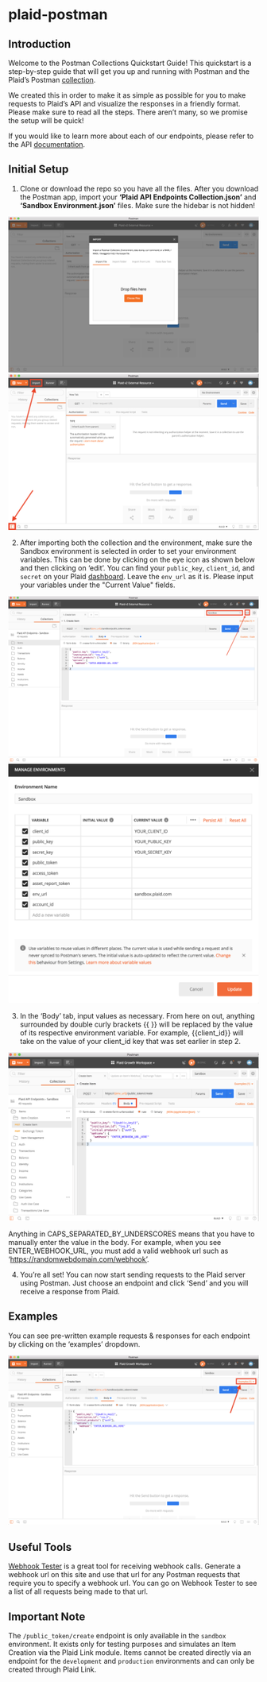 # plaid-postman


## Introduction 

Welcome to the Postman Collections Quickstart Guide! This quickstart is a step-by-step guide that will get you up and running with Postman and the Plaid’s Postman [collection](https://www.getpostman.com/docs/v6/postman/collections/intro_to_collections). 
		
We created this in order to make it as simple as possible for you to make  requests to Plaid’s API and visualize the responses in a friendly format. Please make sure to read all the steps. There aren’t many, so we promise the setup will be quick!

If you would like to learn more about each of our endpoints, please refer to the API [documentation](https://plaid.com/docs/api).

## Initial Setup

1. Clone or download the repo so you have all the files. After you download the Postman app, import your **‘Plaid API Endpoints Collection.json’** and **‘Sandbox Environment.json’** files. Make sure the hidebar is not hidden!

![import_file.png](./images/ImportFile.png)
![import.png](./images/Import.png)

2. After importing both the collection and the environment, make sure the Sandbox environment is selected in order to set your environment variables. This can be done by clicking on the eye icon as shown below and then clicking on ‘edit’. You can find your `public_key`, `client_id`, and `secret` on your Plaid [dashboard](https://dashboard.plaid.com/account/keys). Leave the `env_url` as it is. Please input your variables under the "Current Value" fields. 

![eye.png](./images/Eye.png)
![keys.png](./images/keys.png)

3. In the ‘Body’ tab, input values as necessary. From here on out, anything surrounded by double curly brackets {{ }} will be replaced by the value of its respective environment variable. For example, {{client_id}} will take on the value of your client_id key that was set earlier in step 2. 

![json.png](./images/Json.png)

Anything in CAPS_SEPARATED_BY_UNDERSCORES means that you have to manually enter the value in the body. For example, when you see ENTER_WEBHOOK_URL, you must add a valid webhook url such as ‘https://randomwebdomain.com/webhook’. 

4. You’re all set! You can now start sending requests to the Plaid server using Postman. Just choose an endpoint and click ‘Send’ and you will receive a response from Plaid.

## Examples
You can see pre-written example requests & responses for each endpoint by clicking on the ‘examples’ dropdown.

![Examples.png](./images/Examples.png)

## Useful Tools
[Webhook Tester](https://webhook.site/) is a great tool for receiving webhook calls. Generate a webhook url on this site and use that url for any Postman requests that require you to specify a webhook url. You can go on Webhook Tester to see a list of all requests being made to that url.


## Important Note
The `/public_token/create` endpoint is only available in the `sandbox` environment. It exists only for testing purposes and simulates an Item Creation via the Plaid Link module. Items cannot be created directly via an endpoint for the `development` and `production` environments and can only be created through Plaid Link.

